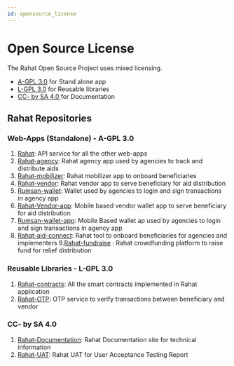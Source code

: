 ```yaml
---
id: opensource_license
---
```


# Open Source License 

The Rahat Open Source Project uses mixed licensing.



* [A-GPL 3.0](https://tldrlegal.com/license/gnu-lesser-general-public-license-v3-(lgpl-3)) for Stand alone app
* [L-GPL 3.0](https://tldrlegal.com/license/gnu-general-public-license-v3-(gpl-3)) for Reusable libraries
* [CC- by SA 4.0 ](https://creativecommons.org/licenses/by-sa/4.0/)for Documentation


## **Rahat Repositories[​](https://docs.rahat.io/docs/next/licenses#rahat-repositories)**


### **Web-Apps (Standalone) - A-GPL 3.0[​](https://docs.rahat.io/docs/next/licenses#web-apps-standalone---a-gpl-30)**



1. [Rahat](https://github.com/esatya/rahat): API service for all the other web-apps
2. [Rahat-agency](https://github.com/esatya/rahat-agency): Rahat agency app used by agencies to track and distribute aids
3. [Rahat-mobilizer](https://github.com/esatya/rahat-mobilizer): Rahat mobilizer app to onboard beneficiaries
4. [Rahat-vendor](https://github.com/esatya/rahat-vendor): Rahat vendor app to serve beneficiary for aid distribution
5. [Rumsan-wallet](https://github.com/rumsan/wallet): Wallet used by agencies to login and sign transactions in agency app
6. [Rahat-Vendor-app](https://github.com/esatya/rahat-vendor-app): Mobile based vendor wallet app to serve beneficiary for aid distribution
7. [Rumsan-wallet-app](https://github.com/rumsan/wallet-app): Mobile Based wallet ap used by agencies to login and sign transactions in agency app
8. [Rahat-aid-connect](https://github.com/esatya/rahat-aid-connect): Rahat tool to onboard beneficiaries for agencies and implementers
9.[Rahat-fundraise](https://github.com/esatya/rahat-fundraise) : Rahat crowdfunding platform to raise fund for relief distribution


### **Reusable Libraries - L-GPL 3.0[​](https://docs.rahat.io/docs/next/licenses#reusable-libraries---l-gpl-30)**



1. [Rahat-contracts](https://github.com/esatya/rahat-contracts): All the smart contracts implemented in Rahat application
2. [Rahat-OTP](https://github.com/esatya/rahat-otp): OTP service to verify transactions between beneficiary and vendor


### **CC- by SA 4.0[​](https://docs.rahat.io/docs/next/licenses#cc--by-sa-40)**



1. [Rahat-Documentation](https://github.com/esatya/rahat-documentation): Rahat Documentation site for technical information
2. [Rahat-UAT](https://github.com/esatya/rahat-uat): Rahat UAT for User Acceptance Testing Report
